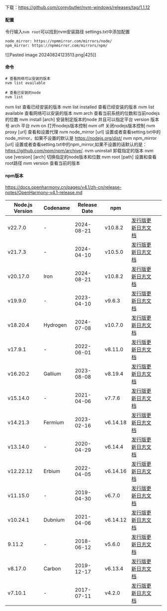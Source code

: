下载：https://github.com/coreybutler/nvm-windows/releases/tag/1.1.12

#### 配置
令行输入`nvm root`可以找到nvm安装路径
settings.txt中添加配置
```
node_mirror: https://npmmirror.com/mirrors/node/
npm_mirror: https://npmmirror.com/mirrors/npm/
```
![[Pasted image 20240824123513.png|425]]


#### 命令
```shell
# 查看网络可以安装的版本
nvm list available

# 查看已安装的node
nvm list
```


nvm list	查看已经安装的版本
nvm list installed	查看已经安装的版本
nvm list available	查看网络可以安装的版本
nvm arch	查看当前系统的位数和当前nodejs的位数
nvm install [arch]	安装制定版本的node 并且可以指定平台 version 版本号 arch 平台
nvm on	打开nodejs版本控制
nvm off	关闭nodejs版本控制
nvm proxy [url]	查看和设置代理
nvm node_mirror [url]	设置或者查看setting.txt中的node_mirror，如果不设置的默认是 https://nodejs.org/dist/
nvm npm_mirror [url]	设置或者查看setting.txt中的npm_mirror,如果不设置的话默认的是：https://github.com/npm/npm/archive/.
nvm uninstall	卸载指定的版本
nvm use [version] [arch]	切换指定的node版本和位数
nvm root [path]	设置和查看root路径
nvm version	查看当前的版本


####  npm版本
https://docs.openharmony.cn/pages/v4.1/zh-cn/release-notes/OpenHarmony-v4.1-release.md

| Node.js Version | Codename | Release Date | npm      |                                                                                                                                                                                                 |     |
| --------------- | -------- | ------------ | -------- | ----------------------------------------------------------------------------------------------------------------------------------------------------------------------------------------------- | --- |
| v22.7.0         | -        | 2024-08-21   | v10.8.2  | [发行版](https://nodejs.org/download/release/v22.7.0/)[更新日志](https://github.com/nodejs/node/blob/main/doc/changelogs/CHANGELOG_V22.md#22.7.0)[文档](https://nodejs.org/dist/v22.7.0/docs/api/)       |     |
| v21.7.3         | -        | 2024-04-10   | v10.5.0  | [发行版](https://nodejs.org/download/release/v21.7.3/)[更新日志](https://github.com/nodejs/node/blob/main/doc/changelogs/CHANGELOG_V21.md#21.7.3)[文档](https://nodejs.org/dist/v21.7.3/docs/api/)       |     |
| v20.17.0        | Iron     | 2024-08-21   | v10.8.2  | [发行版](https://nodejs.org/download/release/v20.17.0/)[更新日志](https://github.com/nodejs/node/blob/main/doc/changelogs/CHANGELOG_V20.md#20.17.0)[文档](https://nodejs.org/dist/v20.17.0/docs/api/)    |     |
| v19.9.0         | -        | 2023-04-10   | v9.6.3   | [发行版](https://nodejs.org/download/release/v19.9.0/)[更新日志](https://github.com/nodejs/node/blob/main/doc/changelogs/CHANGELOG_V19.md#19.9.0)[文档](https://nodejs.org/dist/v19.9.0/docs/api/)       |     |
| v18.20.4        | Hydrogen | 2024-07-08   | v10.7.0  | [发行版](https://nodejs.org/download/release/v18.20.4/)[更新日志](https://github.com/nodejs/node/blob/main/doc/changelogs/CHANGELOG_V18.md#18.20.4)[文档](https://nodejs.org/dist/v18.20.4/docs/api/)    |     |
| v17.9.1         | -        | 2022-06-01   | v8.11.0  | [发行版](https://nodejs.org/download/release/v17.9.1/)[更新日志](https://github.com/nodejs/node/blob/main/doc/changelogs/CHANGELOG_V17.md#17.9.1)[文档](https://nodejs.org/dist/v17.9.1/docs/api/)       |     |
| v16.20.2        | Gallium  | 2023-08-08   | v8.19.4  | [发行版](https://nodejs.org/download/release/v16.20.2/)[更新日志](https://github.com/nodejs/node/blob/main/doc/changelogs/CHANGELOG_V16.md#16.20.2)[文档](https://nodejs.org/dist/v16.20.2/docs/api/)    |     |
| v15.14.0        | -        | 2021-04-06   | v7.7.6   | [发行版](https://nodejs.org/download/release/v15.14.0/)[更新日志](https://github.com/nodejs/node/blob/main/doc/changelogs/CHANGELOG_V15.md#15.14.0)[文档](https://nodejs.org/dist/v15.14.0/docs/api/)    |     |
| v14.21.3        | Fermium  | 2023-02-16   | v6.14.18 | [发行版](https://nodejs.org/download/release/v14.21.3/)[更新日志](https://github.com/nodejs/node/blob/main/doc/changelogs/CHANGELOG_V14.md#14.21.3)[文档](https://nodejs.org/dist/v14.21.3/docs/api/)    |     |
| v13.14.0        | -        | 2020-04-29   | v6.14.4  | [发行版](https://nodejs.org/download/release/v13.14.0/)[更新日志](https://github.com/nodejs/node/blob/main/doc/changelogs/CHANGELOG_V13.md#13.14.0)[文档](https://nodejs.org/dist/v13.14.0/docs/api/)    |     |
| v12.22.12       | Erbium   | 2022-04-05   | v6.14.16 | [发行版](https://nodejs.org/download/release/v12.22.12/)[更新日志](https://github.com/nodejs/node/blob/main/doc/changelogs/CHANGELOG_V12.md#12.22.12)[文档](https://nodejs.org/dist/v12.22.12/docs/api/) |     |
| v11.15.0        | -        | 2019-04-30   | v6.7.0   | [发行版](https://nodejs.org/download/release/v11.15.0/)[更新日志](https://github.com/nodejs/node/blob/main/doc/changelogs/CHANGELOG_V11.md#11.15.0)[文档](https://nodejs.org/dist/v11.15.0/docs/api/)    |     |
| v10.24.1        | Dubnium  | 2021-04-06   | v6.14.12 | [发行版](https://nodejs.org/download/release/v10.24.1/)[更新日志](https://github.com/nodejs/node/blob/main/doc/changelogs/CHANGELOG_V10.md#10.24.1)[文档](https://nodejs.org/dist/v10.24.1/docs/api/)    |     |
| 9.11.2          | -        | 2018-06-12   | v5.6.0   | [发行版](https://nodejs.org/download/release/v9.11.2/)[更新日志](https://github.com/nodejs/node/blob/main/doc/changelogs/CHANGELOG_V9.md#9.11.2)[文档](https://nodejs.org/dist/v9.11.2/docs/api/)        |     |
| v8.17.0         | Carbon   | 2019-12-17   | v6.13.4  | [发行版](https://nodejs.org/download/release/v8.17.0/)[更新日志](https://github.com/nodejs/node/blob/main/doc/changelogs/CHANGELOG_V8.md#8.17.0)[文档](https://nodejs.org/dist/v8.17.0/docs/api/)        |     |
| v7.10.1         | -        | 2017-07-11   | v4.2.0   | [发行版](https://nodejs.org/download/release/v7.10.1/)[更新日志](https://github.com/nodejs/node/blob/main/doc/changelogs/CHANGELOG_V7.md#7.10.1)[文档](https://nodejs.org/dist/v7.10.1/docs/api/)        |     |
